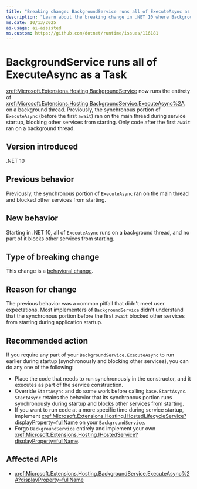 ```yaml
---
title: "Breaking change: BackgroundService runs all of ExecuteAsync as a Task"
description: "Learn about the breaking change in .NET 10 where BackgroundService now runs the entirety of ExecuteAsync on a background thread instead of running the synchronous portion on the main thread."
ms.date: 10/13/2025
ai-usage: ai-assisted
ms.custom: https://github.com/dotnet/runtime/issues/116181
---
```


# BackgroundService runs all of ExecuteAsync as a Task

<xref:Microsoft.Extensions.Hosting.BackgroundService> now runs the entirety of <xref:Microsoft.Extensions.Hosting.BackgroundService.ExecuteAsync%2A> on a background thread. Previously, the synchronous portion of `ExecuteAsync` (before the first `await`) ran on the main thread during service startup, blocking other services from starting. Only code after the first `await` ran on a background thread.

## Version introduced

.NET 10

## Previous behavior

Previously, the synchronous portion of `ExecuteAsync` ran on the main thread and blocked other services from starting.

## New behavior

Starting in .NET 10, all of `ExecuteAsync` runs on a background thread, and no part of it blocks other services from starting.

## Type of breaking change

This change is a [behavioral change](../../categories.md#behavioral-change).

## Reason for change

The previous behavior was a common pitfall that didn't meet user expectations. Most implementers of `BackgroundService` didn't understand that the synchronous portion before the first `await` blocked other services from starting during application startup.

## Recommended action

If you require any part of your `BackgroundService.ExecuteAsync` to run earlier during startup (synchronously and blocking other services), you can do any one of the following:

- Place the code that needs to run synchronously in the constructor, and it executes as part of the service construction.
- Override `StartAsync` and do some work before calling `base.StartAsync`. `StartAsync` retains the behavior that its synchronous portion runs synchronously during startup and blocks other services from starting.
- If you want to run code at a more specific time during service startup, implement <xref:Microsoft.Extensions.Hosting.IHostedLifecycleService?displayProperty=fullName> on your `BackgroundService`.
- Forgo `BackgroundService` entirely and implement your own <xref:Microsoft.Extensions.Hosting.IHostedService?displayProperty=fullName>.

## Affected APIs

- <xref:Microsoft.Extensions.Hosting.BackgroundService.ExecuteAsync%2A?displayProperty=fullName>
